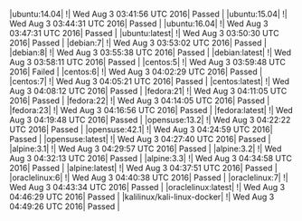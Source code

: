 |ubuntu:14.04| \![](https://cdn.rawgit.com/Neilpang/letest/master/status/ubuntu-14.04.svg?1470195716)| Wed Aug  3 03:41:56 UTC 2016| Passed |
|ubuntu:15.04| \![](https://cdn.rawgit.com/Neilpang/letest/master/status/ubuntu-15.04.svg?1470195871)| Wed Aug  3 03:44:31 UTC 2016| Passed |
|ubuntu:16.04| \![](https://cdn.rawgit.com/Neilpang/letest/master/status/ubuntu-16.04.svg?1470196051)| Wed Aug  3 03:47:31 UTC 2016| Passed |
|ubuntu:latest| \![](https://cdn.rawgit.com/Neilpang/letest/master/status/ubuntu-latest.svg?1470196230)| Wed Aug  3 03:50:30 UTC 2016| Passed |
|debian:7| \![](https://cdn.rawgit.com/Neilpang/letest/master/status/debian-7.svg?1470196382)| Wed Aug  3 03:53:02 UTC 2016| Passed |
|debian:8| \![](https://cdn.rawgit.com/Neilpang/letest/master/status/debian-8.svg?1470196538)| Wed Aug  3 03:55:38 UTC 2016| Passed |
|debian:latest| \![](https://cdn.rawgit.com/Neilpang/letest/master/status/debian-latest.svg?1470196691)| Wed Aug  3 03:58:11 UTC 2016| Passed |
|centos:5| \![](https://cdn.rawgit.com/Neilpang/letest/master/status/centos-5.svg?1470196788)| Wed Aug  3 03:59:48 UTC 2016| Failed |
|centos:6| \![](https://cdn.rawgit.com/Neilpang/letest/master/status/centos-6.svg?1470196949)| Wed Aug  3 04:02:29 UTC 2016| Passed |
|centos:7| \![](https://cdn.rawgit.com/Neilpang/letest/master/status/centos-7.svg?1470197121)| Wed Aug  3 04:05:21 UTC 2016| Passed |
|centos:latest| \![](https://cdn.rawgit.com/Neilpang/letest/master/status/centos-latest.svg?1470197292)| Wed Aug  3 04:08:12 UTC 2016| Passed |
|fedora:21| \![](https://cdn.rawgit.com/Neilpang/letest/master/status/fedora-21.svg?1470197465)| Wed Aug  3 04:11:05 UTC 2016| Passed |
|fedora:22| \![](https://cdn.rawgit.com/Neilpang/letest/master/status/fedora-22.svg?1470197645)| Wed Aug  3 04:14:05 UTC 2016| Passed |
|fedora:23| \![](https://cdn.rawgit.com/Neilpang/letest/master/status/fedora-23.svg?1470197816)| Wed Aug  3 04:16:56 UTC 2016| Passed |
|fedora:latest| \![](https://cdn.rawgit.com/Neilpang/letest/master/status/fedora-latest.svg?1470197988)| Wed Aug  3 04:19:48 UTC 2016| Passed |
|opensuse:13.2| \![](https://cdn.rawgit.com/Neilpang/letest/master/status/opensuse-13.2.svg?1470198142)| Wed Aug  3 04:22:22 UTC 2016| Passed |
|opensuse:42.1| \![](https://cdn.rawgit.com/Neilpang/letest/master/status/opensuse-42.1.svg?1470198299)| Wed Aug  3 04:24:59 UTC 2016| Passed |
|opensuse:latest| \![](https://cdn.rawgit.com/Neilpang/letest/master/status/opensuse-latest.svg?1470198460)| Wed Aug  3 04:27:40 UTC 2016| Passed |
|alpine:3.1| \![](https://cdn.rawgit.com/Neilpang/letest/master/status/alpine-3.1.svg?1470198597)| Wed Aug  3 04:29:57 UTC 2016| Passed |
|alpine:3.2| \![](https://cdn.rawgit.com/Neilpang/letest/master/status/alpine-3.2.svg?1470198733)| Wed Aug  3 04:32:13 UTC 2016| Passed |
|alpine:3.3| \![](https://cdn.rawgit.com/Neilpang/letest/master/status/alpine-3.3.svg?1470198898)| Wed Aug  3 04:34:58 UTC 2016| Passed |
|alpine:latest| \![](https://cdn.rawgit.com/Neilpang/letest/master/status/alpine-latest.svg?1470199071)| Wed Aug  3 04:37:51 UTC 2016| Passed |
|oraclelinux:6| \![](https://cdn.rawgit.com/Neilpang/letest/master/status/oraclelinux-6.svg?1470199238)| Wed Aug  3 04:40:38 UTC 2016| Passed |
|oraclelinux:7| \![](https://cdn.rawgit.com/Neilpang/letest/master/status/oraclelinux-7.svg?1470199414)| Wed Aug  3 04:43:34 UTC 2016| Passed |
|oraclelinux:latest| \![](https://cdn.rawgit.com/Neilpang/letest/master/status/oraclelinux-latest.svg?1470199589)| Wed Aug  3 04:46:29 UTC 2016| Passed |
|kalilinux/kali-linux-docker| \![](https://cdn.rawgit.com/Neilpang/letest/master/status/kalilinux-kali-linux-docker.svg?1470199766)| Wed Aug  3 04:49:26 UTC 2016| Passed |
